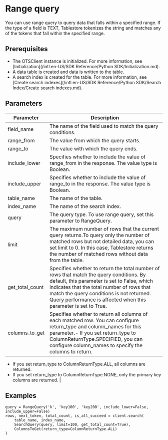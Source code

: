 # Range query

You can use range query to query data that falls within a specified range. If the type of a field is TEXT, Tablestore tokenizes the string and matches any of the tokens that fall within the specified range.

## Prerequisites

-   The OTSClient instance is initialized. For more information, see [Initialization](/intl.en-US/SDK Reference/Python SDK/Initialization.md).
-   A data table is created and data is written to the table.
-   A search index is created for the table. For more information, see [Create search indexes](/intl.en-US/SDK Reference/Python SDK/Search Index/Create search indexes.md).

## Parameters

|Parameter|Description|
|---------|-----------|
|field\_name|The name of the field used to match the query conditions.|
|range\_from|The value from which the query starts.|
|range\_to|The value with which the query ends.|
|include\_lower|Specifies whether to include the value of range\_from in the response. The value type is Boolean.|
|include\_upper|Specifies whether to include the value of range\_to in the response. The value type is Boolean.|
|table\_name|The name of the table.|
|index\_name|The name of the search index.|
|query|The query type. To use range query, set this parameter to RangeQuery.|
|limit|The maximum number of rows that the current query returns.To query only the number of matched rows but not detailed data, you can set limit to 0. In this case, Tablestore returns the number of matched rows without data from the table. |
|get\_total\_count|Specifies whether to return the total number of rows that match the query conditions. By default, this parameter is set to False, which indicates that the total number of rows that match the query conditions is not returned. Query performance is affected when this parameter is set to True. |
|columns\_to\_get|Specifies whether to return all columns of each matched row. You can configure return\_type and column\_names for this parameter.-   If you set return\_type to ColumnReturnType.SPECIFIED, you can configure column\_names to specify the columns to return.
-   If you set return\_type to ColumnReturnType.ALL, all columns are returned.
-   If you set return\_type to ColumnReturnType.NONE, only the primary key columns are returned. |

## Examples

```
query = RangeQuery('k', 'key100', 'key200', include_lower=False, include_upper=False)
rows, next_token, total_count, is_all_succeed = client.search(
    table_name, index_name, 
    SearchQuery(query, limit=100, get_total_count=True), 
    ColumnsToGet(return_type=ColumnReturnType.ALL)
)
```

